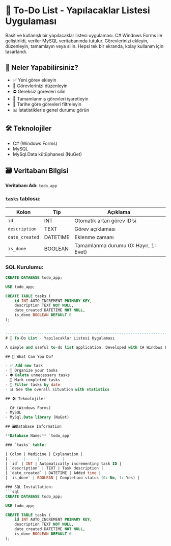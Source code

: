 # 📝 To-Do List - Yapılacaklar Listesi Uygulaması

Basit ve kullanışlı bir yapılacaklar listesi uygulaması. C# Windows Forms ile geliştirildi, veriler MySQL veritabanında tutulur. Görevlerinizi ekleyin, düzenleyin, tamamlayın veya silin. Hepsi tek bir ekranda, kolay kullanım için tasarlandı.

## 🚀 Neler Yapabilirsiniz?

- ✅ Yeni görev ekleyin
- 🧠 Görevlerinizi düzenleyin
- ⛔ Gereksiz görevleri silin
- 📌 Tamamlanmış görevleri işaretleyin
- 📅 Tarihe göre görevleri filtreleyin
- 📊 İstatistiklerle genel durumu görün

## 🛠️ Teknolojiler

- C# (Windows Forms)
- MySQL
- MySql.Data kütüphanesi (NuGet)

## 🗃️ Veritabanı Bilgisi

**Veritabanı Adı:** `todo_app`

### `tasks` tablosu:

| Kolon | Tip | Açıklama |
|-------|-----|----------|
| `id` | INT | Otomatik artan görev ID’si |
| `description` | TEXT | Görev açıklaması |
| `date_created` | DATETIME | Eklenme zamanı |
| `is_done` | BOOLEAN | Tamamlanma durumu (0: Hayır, 1: Evet) |

### SQL Kurulumu:
```sql
CREATE DATABASE todo_app;

USE todo_app;

CREATE TABLE tasks (
    id INT AUTO_INCREMENT PRIMARY KEY,
    description TEXT NOT NULL,
    date_created DATETIME NOT NULL,
    is_done BOOLEAN DEFAULT 0
);


--------------------------------------------------------------------------------------------------------------
# 📝 To-Do List - Yapılacaklar Listesi Uygulaması

A simple and useful to-do list application. Developed with C# Windows Forms, data is stored in MySQL database. Add, edit, complete or delete your tasks. All on a single screen, designed for ease of use.

## 🚀 What Can You Do?

- ✅ Add new task
- 🧠 Organize your tasks
- ⛔ Delete unnecessary tasks
- 📌 Mark completed tasks
- 📅 Filter tasks by date
- 📊 See the overall situation with statistics

## 🛠️ Teknolojiler

- C# (Windows Forms)
- MySQL
- MySql.Data library (NuGet)

## 🗃️Database Information

**Database Name:** `todo_app`

### `tasks` table:

| Colon | Medicine | Explanation |
|-------|-----|----------|
| `id` | INT | Automatically incrementing task ID |
| `description` | TEXT | Task description |
| `date_created` | DATETIME | Added time |
| `is_done` | BOOLEAN | Completion status (0: No, 1: Yes) |

### SQL Installation:
```sql
CREATE DATABASE todo_app;

USE todo_app;

CREATE TABLE tasks (
    id INT AUTO_INCREMENT PRIMARY KEY,
    description TEXT NOT NULL,
    date_created DATETIME NOT NULL,
    is_done BOOLEAN DEFAULT 0
);

